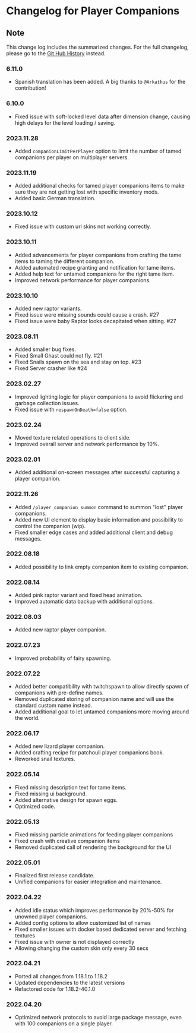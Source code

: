 # Changelog for Player Companions

## Note

This change log includes the summarized changes.
For the full changelog, please go to the [Git Hub History][history] instead.

### 6.11.0

- Spanish translation has been added. A big thanks to `@Arkathus` for the contribution!

### 6.10.0

- Fixed issue with soft-locked level data after dimension change, causing high delays for the level
  loading / saving.

### 2023.11.28

- Added `companionLimitPerPlayer` option to limit the number of tamed companions per player on
  multiplayer servers.

### 2023.11.19

- Added additional checks for tamed player companions items to make sure they are not getting lost
  with specific inventory mods.
- Added basic German translation.

### 2023.10.12

- Fixed issue with custom url skins not working correctly.

### 2023.10.11

- Added advancements for player companions from crafting the tame items to taming the different
  companion.
- Added automated recipe granting and notification for tame items.
- Added help text for untamed companions for the right tame item.
- Improved network performance for player companions.

### 2023.10.10

- Added new raptor variants.
- Fixed issue were missing sounds could cause a crash. #27
- Fixed issue were baby Raptor looks decapitated when sitting. #27

### 2023.08.11

- Added smaller bug fixes.
- Fixed Small Ghast could not fly. #21
- Fixed Snails spawn on the sea and stay on top. #23
- Fixed Server crasher like #24

### 2023.02.27

- Improved lighting logic for player companions to avoid flickering and garbage collection issues.
- Fixed issue with `respawnOnDeath=false` option.

### 2023.02.24

- Moved texture related operations to client side.
- Improved overall server and network performance by 10%.

### 2023.02.01

- Added additional on-screen messages after successful capturing a player companion.

### 2022.11.26

- Added `/player_companion summon` command to summon "lost" player companions.
- Added new UI element to display basic information and possibility to control the companion (wip).
- Fixed smaller edge cases and added additional client and debug messages.

### 2022.08.18

- Added possibility to link empty companion item to existing companion.

### 2022.08.14

- Added pink raptor variant and fixed head animation.
- Improved automatic data backup with additional options.

### 2022.08.03

- Added new raptor player companion.

### 2022.07.23

- Improved probability of fairy spawning.

### 2022.07.22

- Added better compatibility with twitchspawn to allow directly spawn of companions with pre-define
  names.
- Removed duplicated storing of companion name and will use the standard custom name instead.
- Added additional goal to let untamed companions more moving around the world.

### 2022.06.17

- Added new lizard player companion.
- Added crafting recipe for patchouli player companions book.
- Reworked snail textures.

### 2022.05.14

- Fixed missing description text for tame items.
- Fixed missing ui background.
- Added alternative design for spawn eggs.
- Optimized code.

### 2022.05.13

- Fixed missing particle animations for feeding player companions
- Fixed crash with creative companion items
- Removed duplicated call of rendering the background for the UI

### 2022.05.01

- Finalized first release candidate.
- Unified companions for easier integration and maintenance.

### 2022.04.22

- Added idle status which improves performance by 20%-50% for unowned player companions.
- Added config options to allow customized list of names
- Fixed smaller issues with docker based dedicated server and fetching textures
- Fixed issue with owner is not displayed correctly
- Allowing changing the custom skin only every 30 secs

### 2022.04.21

- Ported all changes from 1.18.1 to 1.18.2
- Updated dependencies to the latest versions
- Refactored code for 1.18.2-40.1.0

### 2022.04.20

- Optimized network protocols to avoid large package message, even with 100 companions on a single
  player.

[history]: https://github.com/MarkusBordihn/BOs-Player-Companions/commits/
